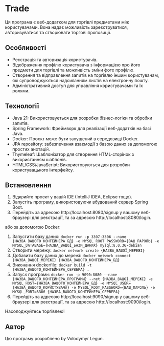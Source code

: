 # Trade

Ця програма є веб-додатком для торгівлі предметами між користувачами. Вона надає можливість зареєструватися, авторизуватися та створювати торгові пропозиції.

## Особливості
- Реєстрація та авторизація користувачів.
- Відображення профілю користувача з інформацією про його предмети для торгівлі та можливість зміни фото профілю.
- Створення та відправлення запитів на торгівлю іншим користувачам, які супроводжуються надсиланням листів на електронну пошту.
- Адміністративний доступ для управління користувачами та їх ролями.

## Технології
- Java 21: Використовується для розробки бізнес-логіки та обробки запитів.
- Spring Framework: Фреймворк для реалізації веб-додатків на базі Java.
- Docker:  Проєкт може бути запущений в середовищі Docker.
- JPA repository: забезпечення взаємодії з базою даних за допомогою простих анотацій.
- Thymeleaf: Шаблонізатор для створення HTML-сторінок з використанням шаблонів.
- HTML/CSS/JavaScript: Використовуються для розробки користувацького інтерфейсу.

## Встановлення

1. Відкрийте проект у вашій IDE (IntelliJ IDEA, Eclipse тощо).
2. Запустіть програму, використовуючи вбудований сервер Spring Boot.
3. Перейдіть за адресою http://localhost:8080/signup у вашому веб-браузері для реєстрації, та за адресою http://localhost:8080/login.

або за допомогою Docker:
1. Запустити базу даних: `docker run -p 3307:3306 --name {НАЗВА_ВАШОГО_КОНТЕЙНЕРА_БД} -e MYSQL_ROOT_PASSWORD={ВАШ_ПАРОЛЬ} -e MYSQL_DATABASE={НАЗВА_ВАШОЇ_БАЗИ_ДАНИХ} mysql:8.0.36-debian`
2. Створити мережу: `docker network create {НАЗВА_ВАШОЇ_МЕРЕЖІ}`
3. Добавити базу даних до мережі: `docker network connect {НАЗВА_ВАШОЇ_МЕРЕЖІ} {НАЗВА_ВАШОГО_КОНТЕЙНЕРА_БД}`
4. Виконання dockerfile: `docker build -t {НАЗВА_ВАШОГО_КОНТЕЙНЕРА_СЕРВЕРА} .`
5. Запуск програми: `docker run -p 9090:8080 --name  {НАЗВА_ВАШОГО_КОНТЕЙНЕРА_ПРОГРАМИ} --net {НАЗВА_ВАШОЇ_МЕРЕЖІ} -e MYSQL_HOST={НАЗВА_ВАШОГО_КОНТЕЙНЕРА_БД} -e MYSQL_USER={НАЗВА_ВАШОГО_КОРИСТУВАЧА}
    -e MYSQL_ROOT_PASSWORD={ВАШ_ПАРОЛЬ} -e MYSQL_PORT=3306 {НАЗВА_ВАШОГО_КОНТЕЙНЕРА_СЕРВЕРА}`
7. Перейдіть за адресою http://localhost:9090/signup у вашому веб-браузері для реєстрації, та за адресою http://localhost:9090/login.

Насолоджуйтесь торгівлею!

## Автор
Цю програму розроблено by Volodymyr Legun.
